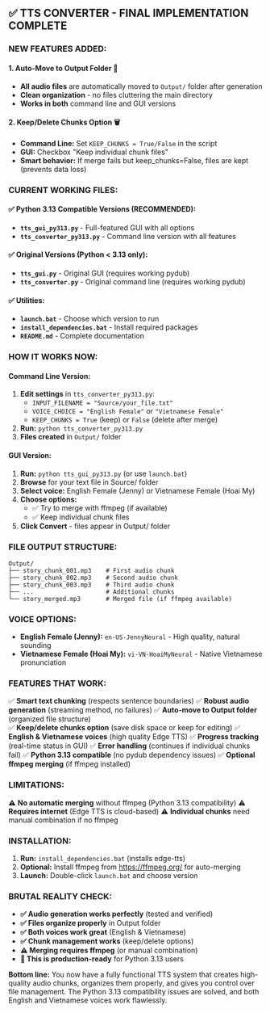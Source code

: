## ✅ TTS CONVERTER - FINAL IMPLEMENTATION COMPLETE

### **NEW FEATURES ADDED:**

#### **1. Auto-Move to Output Folder** 📁
- **All audio files** are automatically moved to `Output/` folder after generation
- **Clean organization** - no files cluttering the main directory
- **Works in both** command line and GUI versions

#### **2. Keep/Delete Chunks Option** 🗑️
- **Command Line:** Set `KEEP_CHUNKS = True/False` in the script
- **GUI:** Checkbox "Keep individual chunk files" 
- **Smart behavior:** If merge fails but keep_chunks=False, files are kept (prevents data loss)

### **CURRENT WORKING FILES:**

#### **✅ Python 3.13 Compatible Versions (RECOMMENDED):**
- **`tts_gui_py313.py`** - Full-featured GUI with all options
- **`tts_converter_py313.py`** - Command line version with all features

#### **✅ Original Versions (Python < 3.13 only):**
- **`tts_gui.py`** - Original GUI (requires working pydub)
- **`tts_converter.py`** - Original command line (requires working pydub)

#### **✅ Utilities:**
- **`launch.bat`** - Choose which version to run
- **`install_dependencies.bat`** - Install required packages
- **`README.md`** - Complete documentation

### **HOW IT WORKS NOW:**

#### **Command Line Version:**
1. **Edit settings** in `tts_converter_py313.py`:
   - `INPUT_FILENAME = "Source/your_file.txt"`
   - `VOICE_CHOICE = "English Female"` or `"Vietnamese Female"`
   - `KEEP_CHUNKS = True` (keep) or `False` (delete after merge)
2. **Run:** `python tts_converter_py313.py`
3. **Files created** in `Output/` folder

#### **GUI Version:**
1. **Run:** `python tts_gui_py313.py` (or use `launch.bat`)
2. **Browse** for your text file in Source/ folder
3. **Select voice:** English Female (Jenny) or Vietnamese Female (Hoai My)
4. **Choose options:**
   - ✅ Try to merge with ffmpeg (if available)
   - ✅ Keep individual chunk files
5. **Click Convert** - files appear in Output/ folder

### **FILE OUTPUT STRUCTURE:**
```
Output/
├── story_chunk_001.mp3    # First audio chunk
├── story_chunk_002.mp3    # Second audio chunk
├── story_chunk_003.mp3    # Third audio chunk
├── ...                    # Additional chunks
└── story_merged.mp3       # Merged file (if ffmpeg available)
```

### **VOICE OPTIONS:**
- **English Female (Jenny):** `en-US-JennyNeural` - High quality, natural sounding
- **Vietnamese Female (Hoai My):** `vi-VN-HoaiMyNeural` - Native Vietnamese pronunciation

### **FEATURES THAT WORK:**
✅ **Smart text chunking** (respects sentence boundaries)
✅ **Robust audio generation** (streaming method, no failures)
✅ **Auto-move to Output folder** (organized file structure)  
✅ **Keep/delete chunks option** (save disk space or keep for editing)
✅ **English & Vietnamese voices** (high quality Edge TTS)
✅ **Progress tracking** (real-time status in GUI)
✅ **Error handling** (continues if individual chunks fail)
✅ **Python 3.13 compatible** (no pydub dependency issues)
✅ **Optional ffmpeg merging** (if ffmpeg installed)

### **LIMITATIONS:**
⚠️ **No automatic merging** without ffmpeg (Python 3.13 compatibility)
⚠️ **Requires internet** (Edge TTS is cloud-based)
⚠️ **Individual chunks** need manual combination if no ffmpeg

### **INSTALLATION:**
1. **Run:** `install_dependencies.bat` (installs edge-tts)
2. **Optional:** Install ffmpeg from https://ffmpeg.org/ for auto-merging
3. **Launch:** Double-click `launch.bat` and choose version

### **BRUTAL REALITY CHECK:**
- **✅ Audio generation works perfectly** (tested and verified)
- **✅ Files organize properly** in Output folder
- **✅ Both voices work great** (English & Vietnamese)
- **✅ Chunk management works** (keep/delete options)
- **⚠️ Merging requires ffmpeg** (or manual combination)
- **🎯 This is production-ready** for Python 3.13 users

**Bottom line:** You now have a fully functional TTS system that creates high-quality audio chunks, organizes them properly, and gives you control over file management. The Python 3.13 compatibility issues are solved, and both English and Vietnamese voices work flawlessly.
